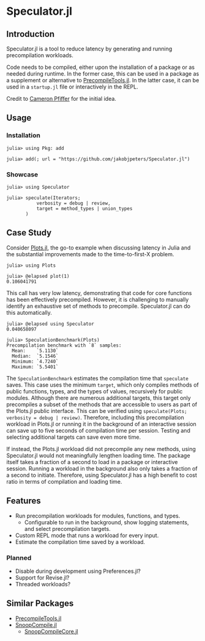 
# Speculator.jl

## Introduction

Speculator.jl is a tool to reduce latency by generating and running precompilation workloads.

Code needs to be compiled, either upon the installation of a package or as needed during runtime.
In the former case, this can be used in a package as a supplement or alternative to
[PrecompileTools.jl](https://github.com/JuliaLang/PrecompileTools.jl).
In the latter case, it can be used in a `startup.jl` file or interactively in the REPL.

Credit to [Cameron Pfiffer](https://github.com/cpfiffer) for the initial idea.

## Usage

### Installation

```julia-repl
julia> using Pkg: add

julia> add(; url = "https://github.com/jakobjpeters/Speculator.jl")
```

### Showcase

```julia-repl
julia> using Speculator

julia> speculate(Iterators;
           verbosity = debug | review,
           target = method_types | union_types
       )
```

## Case Study

Consider [Plots.jl](https://github.com/JuliaPlots/Plots.jl), the go-to example when discussing
latency in Julia and the substantial improvements made to the time-to-first-X problem.

```julia-repl
julia> using Plots

julia> @elapsed plot(1)
0.106041791
```

This call has very low latency, demonstrating that code
for core functions has been effectively precompiled.
However, it is challenging to manually identify an exhaustive set of methods to precompile.
Speculator.jl can do this automatically.

```julia-repl
julia> @elapsed using Speculator
0.040658097

julia> SpeculationBenchmark(Plots)
Precompilation benchmark with `8` samples:
  Mean:    `5.1130`
  Median:  `5.1546`
  Minimum: `4.7240`
  Maximum: `5.5401`
```

The `SpeculationBenchmark` estimates the compilation time that `speculate` saves.
This case uses the minimum `target`, which only compiles methods of public
functions, types, and the types of values, recursively for public modules.
Although there are numerous additional targets, this target only precompiles a subset
of the methods that are accessible to users as part of the Plots.jl public interface.
This can be verified using `speculate(Plots; verbosity = debug | review)`.
Therefore, including this precompilation workload in Plots.jl or running it in the background
of an interactive session can save up to five seconds of compilation time per session.
Testing and selecting additional targets can save even more time.

If instead, the Plots.jl workload did not precompile any new methods,
using Speculator.jl would not meaningfully lengthen loading time.
The package itself takes a fraction of a second to load in a package or interactive session.
Running a workload in the background also only takes a fraction of a second to initiate.
Therefore, using Speculator.jl has a high benefit to
cost ratio in terms of compilation and loading time.

## Features

- Run precompilation workloads for modules, functions, and types.
    - Configurable to run in the background,
        show logging statements, and select precompilation targets.
- Custom REPL mode that runs a workload for every input.
- Estimate the compilation time saved by a workload.

### Planned

- Disable during development using Preferences.jl?
- Support for Revise.jl?
- Threaded workloads?

## Similar Packages

- [PrecompileTools.jl](https://github.com/JuliaLang/PrecompileTools.jl)
- [SnoopCompile.jl](https://github.com/timholy/SnoopCompile.jl)
    - [SnoopCompileCore.jl](https://github.com/timholy/SnoopCompile.jl/tree/master/SnoopCompileCore)

